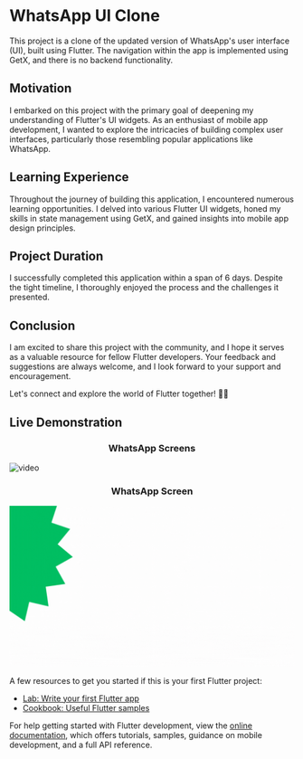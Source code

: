# WhatsApp UI Clone

This project is a clone of the updated version of WhatsApp's user interface (UI), built using Flutter. The navigation within the app is implemented using GetX, and there is no backend functionality.

## Motivation
I embarked on this project with the primary goal of deepening my understanding of Flutter's UI widgets. As an enthusiast of mobile app development, I wanted to explore the intricacies of building complex user interfaces, particularly those resembling popular applications like WhatsApp.

## Learning Experience
Throughout the journey of building this application, I encountered numerous learning opportunities. I delved into various Flutter UI widgets, honed my skills in state management using GetX, and gained insights into mobile app design principles.

## Project Duration
I successfully completed this application within a span of 6 days. Despite the tight timeline, I thoroughly enjoyed the process and the challenges it presented.

## Conclusion
I am excited to share this project with the community, and I hope it serves as a valuable resource for fellow Flutter developers. Your feedback and suggestions are always welcome, and I look forward to your support and encouragement.

Let's connect and explore the world of Flutter together! 🚀📱

## Live Demonstration

<h3 align="center"> WhatsApp Screens </h3>

![video](https://github.com/Pinkisingh13/Pinkisingh13/blob/main/Whatsapp_ui_video.gif)

<h3 align="center"> WhatsApp Screen </h3>

![video](https://github.com/Pinkisingh13/Pinkisingh13/blob/main/Whatsapp_ui_video2.gif)


A few resources to get you started if this is your first Flutter project:

- [Lab: Write your first Flutter app](https://docs.flutter.dev/get-started/codelab)
- [Cookbook: Useful Flutter samples](https://docs.flutter.dev/cookbook)

For help getting started with Flutter development, view the
[online documentation](https://docs.flutter.dev/), which offers tutorials,
samples, guidance on mobile development, and a full API reference.
